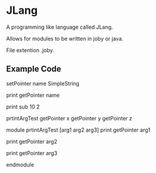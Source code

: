 # JLang

A programming like language called JLang. 

Allows for modules to be written in joby or java. 

File extention .joby. 

## Example Code
setPointer name SimpleString

print getPointer name

print sub 10 2

prtintArgTest getPointer x getPointer y getPointer z

module prtintArgTest [arg1 arg2 arg3]
print getPointer arg1

print getPointer arg2

print getPointer arg3

endmodule

